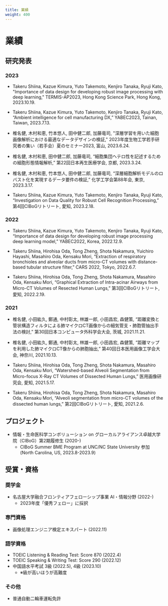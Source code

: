```yaml
---
title: 業績
weight: 400
---
```


# 業績

## 研究発表

### 2023

 - Takeru Shiina, Kazue Kimura, Yuto Takemoto, Kenjiro Tanaka, Ryuji Kato,
 "Importance of data design for developing robust image processing with deep learning," TERMIS-AP2023, Hong Kong Science Park, Hong Kong, 2023.10.19.

 - Takeru Shiina, Kazue Kimura, Yuto Takemoto, Kenjiro Tanaka, Ryuji Kato,
 “Ambient intelligence for cell manufacturing DX,” YABEC2023, Tainan, Taiwan, 2023.7.13.

 - 椎名健, 木村和恵, 竹本悠人, 田中健二郎, 加藤竜司, "深層学習を用いた細胞画像解析における最適なデータデザインの検証," 2023年度生物工学若手研究者の集い（若手会）夏のセミナー2023, 富山, 2023.6.24.

 - 椎名健, 木村和恵, 田中健二郎, 加藤竜司, “細胞集団ヘテロ性を記述するための細胞形態情報解析,” 第22回日本再生医療学会, 京都, 2023.3.24.

 - 椎名健, 木村和恵, 竹本悠人, 田中健二郎, 加藤竜司, “深層細胞解析モデルのロバスト化を実現するデータ要件の検証,” 化学工学会第88年会, 東京, 2023.3.17.

 - Takeru Shiina, Kazue Kimura, Yuto Takemoto, Kenjiro Tanaka, Ryuji Kato, “Investigation on Data Quality for Robust Cell Recognition Processing,” 第4回CIBoGリトリート, 愛知, 2023.2.18.

### 2022

 - Takeru Shiina, Kazue Kimura, Yuto Takemoto, Kenjiro Tanaka, Ryuji Kato, “Importance of data design for developing robust image processing deep learning model,” YABEC2022, Korea, 2022.12.9.

 - Takeru Shiina, Hirohisa Oda, Tong Zheng, Shota Nakamura, Yuichiro Hayashi, Masahiro Oda, Kensaku Mori, “Extraction of respiratory bronchioles and alveolar ducts from micro-CT volumes with distance-based tubular structure filter,” CARS 2022, Tokyo, 2022.6.7.

 - Takeru Shiina, Hirohisa Oda, Tong Zheng, Shota Nakamura, Masahiro Oda, Kensaku Mori, 
“Graphical Extraction of Intra-acinar Airways from Micro-CT Volumes of Resected Human Lungs,” 
第3回CIBoGリトリート, 愛知, 2022.2.19.

### 2021

 - 椎名健, 小田紘久, 鄭通, 中村彰太, 林雄一郎, 小田昌宏, 森健策, “距離変換と管状構造フィルタによる肺マイクロCT画像からの細気管支・肺胞管抽出手法の検討,” 第30回日本コンピュータ外科学会大会, 茨城, 2021.11.21.

 - 椎名健, 小田紘久, 鄭通, 中村彰太, 林雄一郎, 小田昌宏, 森健策, “距離マップを利用した肺マイクロCT像からの肺胞抽出,” 第40回日本医用画像工学会大会, 神奈川, 2021.10.13.

 - Takeru Shiina, Hirohisa Oda, Tong Zheng, Shota Nakamura, Masahiro Oda, Kensaku Mori, 
“Watershed-based Alveoli Segmentation from Micro-focus X-Ray CT Volumes of Dissected Human Lungs,”
医用画像研究会, 愛知, 2021.5.17.

 - Takeru Shiina, Hirohisa Oda, Tong Zheng, Shota Nakamura, Masahiro Oda, Kensaku Mori, 
“Alveoli segmentation from micro-CT volumes of the dissected human lungs,” 
第2回CIBoGリトリート, 愛知, 2021.2.6.

## プロジェクト
 - 情報・生命医科学コンボリューション on グローカルアライアンス卓越大学院（CIBoG）第2期履修生 (2020-)
    - CIBoG Summer BME Program at UNC/NC State University 参加 (North Carolina, US, 2023.8-2023.9)

## 受賞・資格

### 奨学金
 - 名古屋大学融合フロンティアフェローシップ事業 AI・情報分野 (2022-)
   - 2023年度「優秀フェロー」に採択

### 専門資格
 - 画像処理エンジニア検定エキスパート (2022.11)

### 語学資格
 - TOEIC Listening & Reading Test: Score 870 (2022.4)
 - TOEIC Speaking & Writing Test: Score 290 (2022.12)
 - 中国語水平考試 3級 (2022.5), 4級 (2023.10)
    - ※級が高いほうが高難度

### その他
 - 普通自動二輪車運転免許
